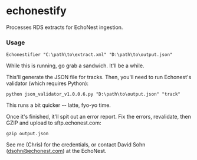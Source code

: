 echonestify
===========

Processes RDS extracts for EchoNest ingestion.

### Usage

    Echonestifier "C:\path\to\extract.xml" "D:\path\to\output.json"

While this is running, go grab a sandwich.  It'll be a while.

This'll generate the JSON file for tracks.  Then, you'll need to run Echonest's validator (which requires Python):

    python json_validator_v1.0.0.6.py "D:\path\to\output.json" "track"

This runs a bit quicker -- latte, fyo-yo time.

Once it's finished, it'll spit out an error report.  Fix the errors, revalidate, then GZIP and upload to sftp.echonest.com:

    gzip output.json

See me (Chris) for the credentials, or contact David Sohn (dsohn@echonest.com) at the EchoNest.
